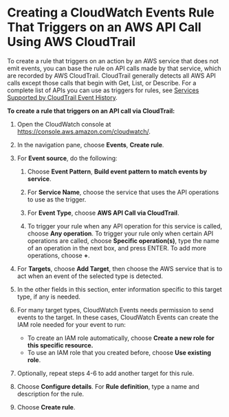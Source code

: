 # Creating a CloudWatch Events Rule That Triggers on an AWS API Call Using AWS CloudTrail<a name="Create-CloudWatch-Events-CloudTrail-Rule"></a>

To create a rule that triggers on an action by an AWS service that does not emit events, you can base the rule on API calls made by that service, which are recorded by AWS CloudTrail\. CloudTrail generally detects all AWS API calls except those calls that begin with Get, List, or Describe\. For a complete list of APIs you can use as triggers for rules, see [Services Supported by CloudTrail Event History](http://docs.aws.amazon.com/awscloudtrail/latest/userguide/view-cloudtrail-events-supported-services.html)\.

**To create a rule that triggers on an API call via CloudTrail:**

1. Open the CloudWatch console at [https://console\.aws\.amazon\.com/cloudwatch/](https://console.aws.amazon.com/cloudwatch/)\.

1. In the navigation pane, choose **Events**, **Create rule**\.

1. For **Event source**, do the following:

   1. Choose **Event Pattern**, **Build event pattern to match events by service**\.

   1. For **Service Name**, choose the service that uses the API operations to use as the trigger\.

   1. For **Event Type**, choose **AWS API Call via CloudTrail**\.

   1. To trigger your rule when any API operation for this service is called, choose **Any operation**\. To trigger your rule only when certain API operations are called, choose **Specific operation\(s\)**, type the name of an operation in the next box, and press ENTER\. To add more operations, choose **\+**\.

1. For **Targets**, choose **Add Target**, then choose the AWS service that is to act when an event of the selected type is detected\. 

1. In the other fields in this section, enter information specific to this target type, if any is needed\. 

1. For many target types, CloudWatch Events needs permission to send events to the target\. In these cases, CloudWatch Events can create the IAM role needed for your event to run: 
   + To create an IAM role automatically, choose **Create a new role for this specific resource\.**
   + To use an IAM role that you created before, choose **Use existing role**\.

1. Optionally, repeat steps 4\-6 to add another target for this rule\.

1. Choose **Configure details**\. For **Rule definition**, type a name and description for the rule\. 

1. Choose **Create rule**\.